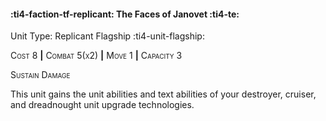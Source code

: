 #### :ti4-faction-tf-replicant: **The Faces of Janovet** :ti4-te:

Unit Type: Replicant Flagship :ti4-unit-flagship: 

<span style="font-variant:small-caps;">Cost 8</span> __|__ <span style="font-variant:small-caps;">Combat 5(x2)</span> __|__ <span style="font-variant:small-caps;">Move 1</span> __|__ <span style="font-variant:small-caps;">Capacity 3</span>

<span style="font-variant:small-caps;">Sustain Damage</span>

This unit gains the unit abilities and text abilities of your destroyer, cruiser, and dreadnought unit upgrade technologies.
